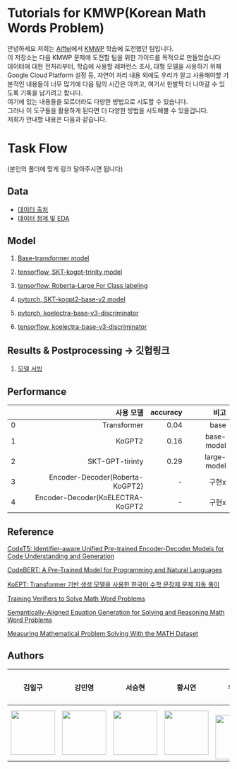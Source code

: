 # Tutorials for KMWP(Korean Math Words Problem)  
안녕하세요 저희는 [Aiffel](https://aiffel.io/)에서 [KMWP](https://github.com/tunib-ai/KMWP) 학습에 도전했던 팀입니다.  
이 저장소는 다음 KMWP 문제에 도전할 팀을 위한 가이드를 목적으로 만들었습니다  
데이터에 대한 전처리부터, 학습에 사용할 레퍼런스 조사, 대형 모델을 사용하기 위해 Google Cloud Platform  설정 등, 자연어 처리 내용 외에도 우리가 알고 사용해야할 기본적인 내용들이 너무 많기에 다음 팀의 시간은 아끼고, 여기서 한발짝 더 나아갈 수 있도록 기록을 남기려고 합니다.  
여기에 있는 내용들을 모르더라도 다양한 방법으로 시도할 수 있습니다.  
그러나 이 도구들을 활용하게 된다면 더 다양한 방법을 시도해볼 수 있을겁니다.  
저희가 안내할 내용은 다음과 같습니다.  

# Task Flow

(본인의 폴더에 맞게 링크 달아주시면 됩니다)

## Data
- [데이터 출처](https://github.com/tunib-ai/KMWP)
- [데이터 정제 및 EDA](https://github.com/koco-tunlp/math-challenge/tree/main/Data_Preprocessing) 

## Model 

1. [Base-transformer model](https://github.com/koco-tunlp/math-challenge/tree/main/transformer-basecode)

2. [tensorflow, SKT-kogpt-trinity model](https://github.com/koco-tunlp/math-challenge/tree/main/skt-kogpt-trinity-basecode)  

3. [tensorflow, Roberta-Large For Class labeling](https://github.com/koco-tunlp/math-challenge/tree/main/roberta-large-for-classlabeling)

4. [pytorch, SKT-kogpt2-base-v2 model](https://github.com/koco-tunlp/math-challenge/tree/main/skt-kogpt2-base-v2-basecode)  

5. [pytorch, koelectra-base-v3-discriminator](https://github.com/koco-tunlp/math-challenge/blob/main/koelectra-for-classlabeling/KoELECTRA_classification_basecode(PyTorch).ipynb)

6. [tensorflow, koelectra-base-v3-discriminator](https://github.com/koco-tunlp/math-challenge/blob/main/koelectra-for-classlabeling/KoELECTRA_classification_basecode(Tensorflow).ipynb)



## Results & Postprocessing -> 깃헙링크  

1. [모델 서빙](./model-serving/)

## Performance
||사용 모델|accuracy|비고|
|--:|--:|--:|--:|
|0|Transformer|0.04|base|
|1|KoGPT2|0.16|base-model|
|2|SKT-GPT-tirinty|0.29|large-model|
|3|Encoder-Decoder(Roberta-KoGPT2)|-|구현x|
|4|Encoder-Decoder(KoELECTRA-KoGPT2|-|구현x|


## Reference  
[CodeT5: Identifier-aware Unified Pre-trained Encoder-Decoder Models for Code Understanding and Generation](https://arxiv.org/pdf/2109.00859.pdf)  
  
[CodeBERT: A Pre-Trained Model for Programming and Natural Languages](https://arxiv.org/pdf/2002.08155.pdf)  

[KoEPT: Transformer 기반 생성 모델을 사용한 한국어 수학 문장제 문제 자동 풀이](http://koreascience.or.kr/article/CFKO202125036187306.pdf)  
  
[Training Verifiers to Solve Math Word Problems](https://arxiv.org/pdf/2110.14168.pdf)  
  
[Semantically-Aligned Equation Generation for Solving and Reasoning Math Word Problems](https://aclanthology.org/N19-1272.pdf)  
  
[Measuring Mathematical Problem Solving With the MATH Dataset](https://arxiv.org/pdf/2103.03874.pdf)


## Authors  

|김일구|강민영|서승현|황시연|유병관|임동민|
|:---------------:|:---------------:|:-------------:|:-------------:|:-------------:|:-------------:| 
|<img src=https://user-images.githubusercontent.com/53106649/171995972-81c4962e-08b2-4290-95ea-62fbf9c15c36.png  width="100"/>|<img src=https://user-images.githubusercontent.com/75985245/172203397-cda63654-3c58-4d82-a60c-1a547d7d4e2b.jpg width="100">|<img src=https://user-images.githubusercontent.com/72240999/172273846-eb9fd8cc-c274-49b7-98f8-3cff2f56a785.png  width="100"/>|<img src=https://user-images.githubusercontent.com/83632258/172519549-5ee54aa4-c680-47ad-95b5-403234e86770.png width='100'/>|<<img src=https://user-images.githubusercontent.com/97048878/172527435-ff79bc23-948e-414b-85bb-c4d0a5ba2c02.png width='100'/>|

